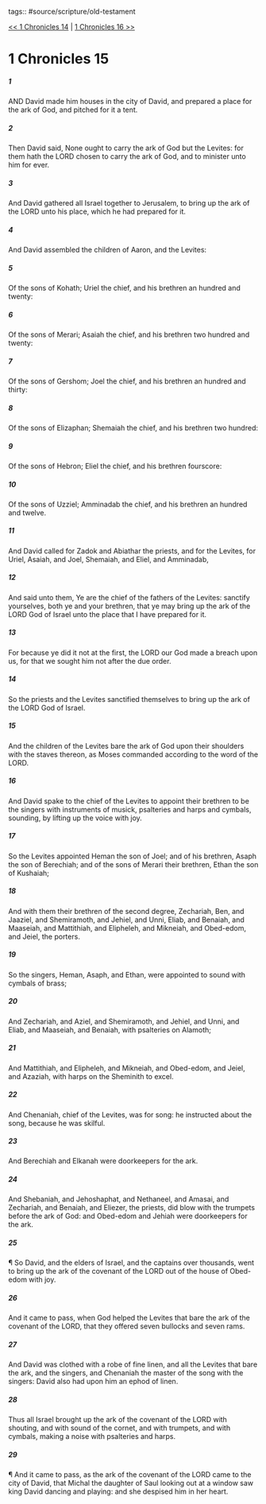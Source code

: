 tags:: #source/scripture/old-testament

[<< 1 Chronicles 14](source/scripture/old-testament/13_1_Chronicles/1_Chronicles_14.md) | [1 Chronicles 16 >>](source/scripture/old-testament/13_1_Chronicles/1_Chronicles_16.md)

# 1 Chronicles 15

##### 1

AND David made him houses in the city of David, and prepared a place for the ark of God, and pitched for it a tent.

##### 2

Then David said, None ought to carry the ark of God but the Levites: for them hath the LORD chosen to carry the ark of God, and to minister unto him for ever.

##### 3

And David gathered all Israel together to Jerusalem, to bring up the ark of the LORD unto his place, which he had prepared for it.

##### 4

And David assembled the children of Aaron, and the Levites:

##### 5

Of the sons of Kohath; Uriel the chief, and his brethren an hundred and twenty:

##### 6

Of the sons of Merari; Asaiah the chief, and his brethren two hundred and twenty:

##### 7

Of the sons of Gershom; Joel the chief, and his brethren an hundred and thirty:

##### 8

Of the sons of Elizaphan; Shemaiah the chief, and his brethren two hundred:

##### 9

Of the sons of Hebron; Eliel the chief, and his brethren fourscore:

##### 10

Of the sons of Uzziel; Amminadab the chief, and his brethren an hundred and twelve.

##### 11

And David called for Zadok and Abiathar the priests, and for the Levites, for Uriel, Asaiah, and Joel, Shemaiah, and Eliel, and Amminadab,

##### 12

And said unto them, Ye are the chief of the fathers of the Levites: sanctify yourselves, both ye and your brethren, that ye may bring up the ark of the LORD God of Israel unto the place that I have prepared for it.

##### 13

For because ye did it not at the first, the LORD our God made a breach upon us, for that we sought him not after the due order.

##### 14

So the priests and the Levites sanctified themselves to bring up the ark of the LORD God of Israel.

##### 15

And the children of the Levites bare the ark of God upon their shoulders with the staves thereon, as Moses commanded according to the word of the LORD.

##### 16

And David spake to the chief of the Levites to appoint their brethren to be the singers with instruments of musick, psalteries and harps and cymbals, sounding, by lifting up the voice with joy.

##### 17

So the Levites appointed Heman the son of Joel; and of his brethren, Asaph the son of Berechiah; and of the sons of Merari their brethren, Ethan the son of Kushaiah;

##### 18

And with them their brethren of the second degree, Zechariah, Ben, and Jaaziel, and Shemiramoth, and Jehiel, and Unni, Eliab, and Benaiah, and Maaseiah, and Mattithiah, and Elipheleh, and Mikneiah, and Obed-edom, and Jeiel, the porters.

##### 19

So the singers, Heman, Asaph, and Ethan, were appointed to sound with cymbals of brass;

##### 20

And Zechariah, and Aziel, and Shemiramoth, and Jehiel, and Unni, and Eliab, and Maaseiah, and Benaiah, with psalteries on Alamoth;

##### 21

And Mattithiah, and Elipheleh, and Mikneiah, and Obed-edom, and Jeiel, and Azaziah, with harps on the Sheminith to excel.

##### 22

And Chenaniah, chief of the Levites, was for song: he instructed about the song, because he was skilful.

##### 23

And Berechiah and Elkanah were doorkeepers for the ark.

##### 24

And Shebaniah, and Jehoshaphat, and Nethaneel, and Amasai, and Zechariah, and Benaiah, and Eliezer, the priests, did blow with the trumpets before the ark of God: and Obed-edom and Jehiah were doorkeepers for the ark.

##### 25

¶ So David, and the elders of Israel, and the captains over thousands, went to bring up the ark of the covenant of the LORD out of the house of Obed-edom with joy.

##### 26

And it came to pass, when God helped the Levites that bare the ark of the covenant of the LORD, that they offered seven bullocks and seven rams.

##### 27

And David was clothed with a robe of fine linen, and all the Levites that bare the ark, and the singers, and Chenaniah the master of the song with the singers: David also had upon him an ephod of linen.

##### 28

Thus all Israel brought up the ark of the covenant of the LORD with shouting, and with sound of the cornet, and with trumpets, and with cymbals, making a noise with psalteries and harps.

##### 29

¶ And it came to pass, as the ark of the covenant of the LORD came to the city of David, that Michal the daughter of Saul looking out at a window saw king David dancing and playing: and she despised him in her heart.
